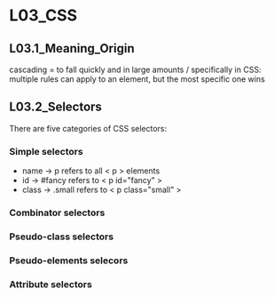 # L03_CSS

## L03.1_Meaning_Origin

cascading = to fall quickly and in large amounts / specifically in CSS: multiple rules can apply to an element, but the most specific one wins

## L03.2_Selectors

There are five categories of CSS selectors:
### Simple selectors
- name 
-> p refers to all < p > elements
- id
-> #fancy refers to < p id="fancy" >
- class
-> .small refers to < p class="small" >
### Combinator selectors

### Pseudo-class selectors

### Pseudo-elements selecors

### Attribute selectors